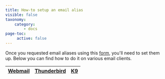 ```yaml
---
title: How-to setup an email alias
visible: false
taxonomy:
    category:
        - docs
page-toc:
     active: false
---
```


Once you requested email aliases using this [form](https://disroot.org/forms/alias-request-form), you'll need to set them up. Below you can find how to do it on various email clients.

|[Webmail](webmail)|[Thunderbird](thunderbird)|[K9](k9)|
|:--:|:--:|:--:|
